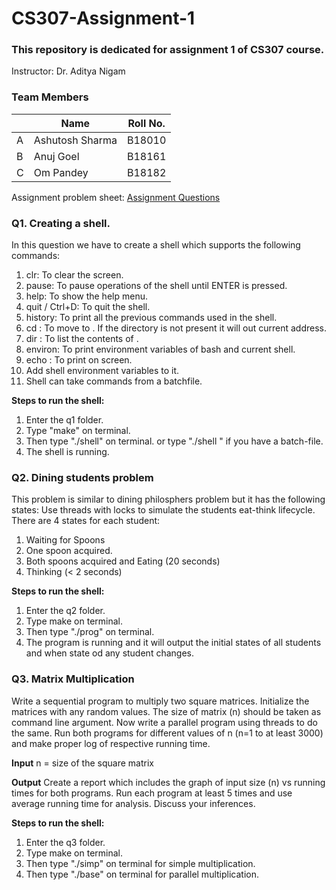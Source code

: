 # CS307-Assignment-1
### This repository is dedicated for assignment 1 of CS307 course.
Instructor: Dr. Aditya Nigam


### Team Members

|   | Name | Roll No.  |
|--------|--------|--------|
|A| Ashutosh Sharma  | B18010 |
|B| Anuj Goel    | B18161  |
|C| Om Pandey | B18182  |

Assignment problem sheet: [Assignment Questions](https://drive.google.com/file/d/1QdCapIXOi28YPmmpFEJ9avKOisWNZz5y/view?usp=sharing)

### Q1. Creating a shell.
In this question we have to create a shell which supports the following commands:
1. clr: To clear the screen.
2. pause: To pause operations of the shell until ENTER is pressed.
3. help: To show the help menu.
4. quit / Ctrl+D: To quit the shell.
5. history: To print all the  previous commands used in the shell.
6. cd <directory>: To move to <directory>. If the directory is not present it will out current address.
7. dir <directory>: To list the contents of <directory>.
8. environ: To print environment variables of bash and current shell.
9. echo <comment>: To print <comment> on screen. 
10. Add  shell environment variables to it.
11. Shell can take commands from a batchfile.

**Steps to run the shell:**
1. Enter the q1 folder.
2. Type "make" on terminal.
3. Then type "./shell" on terminal. or type "./shell <batch-file-name>" if you have a batch-file.
4. The shell is running.

### Q2. Dining students problem
This problem is similar to dining philosphers problem but it has the following states:
Use threads with locks to simulate the students eat-think lifecycle. There are 4 states for
each student:
1. Waiting for Spoons
2. One spoon acquired.
3. Both spoons acquired and Eating (20 seconds)
4. Thinking (< 2 seconds)
  
**Steps to run the shell:**
1. Enter the q2 folder.
2. Type make on terminal.
3. Then type "./prog" on terminal.
4. The program is running and it will output the initial states of all students and when state od any student changes.

### Q3. Matrix Multiplication
Write a sequential program to multiply two square matrices. Initialize the matrices with any
random values. The size of matrix (n) should be taken as command line argument. Now
write a parallel program using threads to do the same. Run both programs for different
values of n (n=1 to at least 3000) and make proper log of respective running time.

**Input**
n = size of the square matrix

**Output**
Create a report which includes the graph of input size (n) vs running times for both
programs. Run each program at least 5 times and use average running time for analysis.
Discuss your inferences.

**Steps to run the shell:**
1. Enter the q3 folder.
2. Type make on terminal.
3. Then type "./simp" on terminal for simple multiplication.
4. Then type "./base" on terminal for parallel multiplication.
